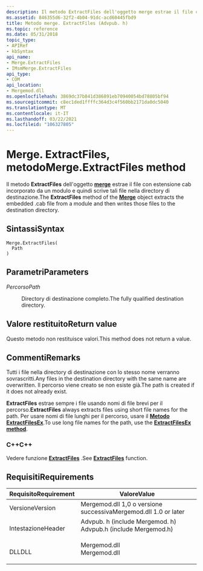 ```yaml
---
description: Il metodo ExtractFiles dell'oggetto merge estrae il file con estensione cab incorporato da un modulo e quindi scrive tali file nella directory di destinazione.
ms.assetid: 846355d6-32f2-4b04-91dc-acd60445fbd9
title: Metodo merge. ExtractFiles (Advpub. h)
ms.topic: reference
ms.date: 05/31/2018
topic_type:
- APIRef
- kbSyntax
api_name:
- Merge.ExtractFiles
- IMsmMerge.ExtractFiles
api_type:
- COM
api_location:
- Mergemod.dll
ms.openlocfilehash: 3869dc37b841d386891eb70940054bd78805bf94
ms.sourcegitcommit: c8ec1ded1ffffc364d3c4f560bb2171da0dc5040
ms.translationtype: MT
ms.contentlocale: it-IT
ms.lasthandoff: 03/22/2021
ms.locfileid: "106327805"
---
```

# <a name="mergeextractfiles-method"></a><span data-ttu-id="14a31-103">Merge. ExtractFiles, metodo</span><span class="sxs-lookup"><span data-stu-id="14a31-103">Merge.ExtractFiles method</span></span>

<span data-ttu-id="14a31-104">Il metodo **ExtractFiles** dell'oggetto [**merge**](merge-object.md) estrae il file con estensione cab incorporato da un modulo e quindi scrive tali file nella directory di destinazione.</span><span class="sxs-lookup"><span data-stu-id="14a31-104">The **ExtractFiles** method of the [**Merge**](merge-object.md) object extracts the embedded .cab file from a module and then writes those files to the destination directory.</span></span>

## <a name="syntax"></a><span data-ttu-id="14a31-105">Sintassi</span><span class="sxs-lookup"><span data-stu-id="14a31-105">Syntax</span></span>


```JScript
Merge.ExtractFiles(
  Path
)
```



## <a name="parameters"></a><span data-ttu-id="14a31-106">Parametri</span><span class="sxs-lookup"><span data-stu-id="14a31-106">Parameters</span></span>

<dl> <dt>

<span data-ttu-id="14a31-107">*Percorso*</span><span class="sxs-lookup"><span data-stu-id="14a31-107">*Path*</span></span> 
</dt> <dd>

<span data-ttu-id="14a31-108">Directory di destinazione completo.</span><span class="sxs-lookup"><span data-stu-id="14a31-108">The fully qualified destination directory.</span></span>

</dd> </dl>

## <a name="return-value"></a><span data-ttu-id="14a31-109">Valore restituito</span><span class="sxs-lookup"><span data-stu-id="14a31-109">Return value</span></span>

<span data-ttu-id="14a31-110">Questo metodo non restituisce valori.</span><span class="sxs-lookup"><span data-stu-id="14a31-110">This method does not return a value.</span></span>

## <a name="remarks"></a><span data-ttu-id="14a31-111">Commenti</span><span class="sxs-lookup"><span data-stu-id="14a31-111">Remarks</span></span>

<span data-ttu-id="14a31-112">Tutti i file nella directory di destinazione con lo stesso nome verranno sovrascritti.</span><span class="sxs-lookup"><span data-stu-id="14a31-112">Any files in the destination directory with the same name are overwritten.</span></span> <span data-ttu-id="14a31-113">Il percorso viene creato se non esiste già.</span><span class="sxs-lookup"><span data-stu-id="14a31-113">The path is created if it does not already exist.</span></span>

<span data-ttu-id="14a31-114">**ExtractFiles** estrae sempre i file usando nomi di file brevi per il percorso.</span><span class="sxs-lookup"><span data-stu-id="14a31-114">**ExtractFiles** always extracts files using short file names for the path.</span></span> <span data-ttu-id="14a31-115">Per usare nomi di file lunghi per il percorso, usare il [**Metodo ExtractFilesEx**](merge-extractfilesex.md).</span><span class="sxs-lookup"><span data-stu-id="14a31-115">To use long file names for the path, use the [**ExtractFilesEx method**](merge-extractfilesex.md).</span></span>

### <a name="c"></a><span data-ttu-id="14a31-116">C++</span><span class="sxs-lookup"><span data-stu-id="14a31-116">C++</span></span>

<span data-ttu-id="14a31-117">Vedere funzione [**ExtractFiles**](/windows/win32/api/mergemod/nf-mergemod-imsmmerge-extractfiles) .</span><span class="sxs-lookup"><span data-stu-id="14a31-117">See [**ExtractFiles**](/windows/win32/api/mergemod/nf-mergemod-imsmmerge-extractfiles) function.</span></span>

## <a name="requirements"></a><span data-ttu-id="14a31-118">Requisiti</span><span class="sxs-lookup"><span data-stu-id="14a31-118">Requirements</span></span>



| <span data-ttu-id="14a31-119">Requisito</span><span class="sxs-lookup"><span data-stu-id="14a31-119">Requirement</span></span> | <span data-ttu-id="14a31-120">Valore</span><span class="sxs-lookup"><span data-stu-id="14a31-120">Value</span></span> |
|--------------------|----------------------------------------------------------------------------------------------------------|
| <span data-ttu-id="14a31-121">Versione</span><span class="sxs-lookup"><span data-stu-id="14a31-121">Version</span></span><br/> | <span data-ttu-id="14a31-122">Mergemod.dll 1,0 o versione successiva</span><span class="sxs-lookup"><span data-stu-id="14a31-122">Mergemod.dll 1.0 or later</span></span><br/>                                                                     |
| <span data-ttu-id="14a31-123">Intestazione</span><span class="sxs-lookup"><span data-stu-id="14a31-123">Header</span></span><br/>  | <dl> <span data-ttu-id="14a31-124"><dt>Advpub. h (include Mergemod. h)</dt></span><span class="sxs-lookup"><span data-stu-id="14a31-124"><dt>Advpub.h (include Mergemod.h)</dt></span></span> </dl> |
| <span data-ttu-id="14a31-125">DLL</span><span class="sxs-lookup"><span data-stu-id="14a31-125">DLL</span></span><br/>     | <dl> <span data-ttu-id="14a31-126"><dt>Mergemod.dll</dt></span><span class="sxs-lookup"><span data-stu-id="14a31-126"><dt>Mergemod.dll</dt></span></span> </dl>                  |



 

 
